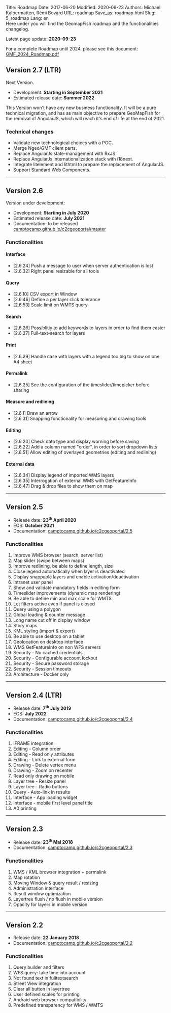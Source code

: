 Title: Roadmap
Date: 2017-06-20
Modified: 2020-09-23
Authors: Michael Kalbermatten, Rémi Bovard
URL: roadmap
Save_as: roadmap.html
Slug: 5_roadmap
Lang: en
<br />
Here under you will find the GeomapFish roadmap and the functionalities changelog.

Latest page update: **2020-09-23**

For a complete Roadmap until 2024, please see this document: [GMF_2024_Roadmap.pdf](/documents/meetings/2021-06-08/GMF_2024_Roadmap.pdf)

## Version 2.7 (LTR)

Next Version.

* Development: **Starting in September 2021**
* Estimated release date: **Summer 2022**

This Version won't have any new business functionality. It will be a pure technical migration, and has as main objective to prepare GeoMapFish for the removal of AngularJS, which will reach it's end of life at the end of 2021.

### Technical changes

* Validate new technological choices with a POC.
* Merge Ngeo/GMF client parts.
* Replace AngularJs state-management with RxJS.
* Replace AngularJs internationalization stack with i18next.
* Integrate litelement and lithtml to prepare the replacement of AngularJS.
* Support Standard Web Components.

<hr />

## Version 2.6

Version under development:

* Development: **Starting in July 2020**
* Estimated release date: **July 2021**
* Documentation: to be released [camptocamp.github.io/c2cgeoportal/master](https://camptocamp.github.io/c2cgeoportal/master/)

### Functionalities

#### Interface

* [2.6.24] Push a message to user when server authentication is lost
* [2.6.32] Right panel resizable for all tools

#### Query

* [2.6.10] CSV export in Window
* [2.6.46] Define a per layer click tolerance
* [2.6.53] Scale limit on WMTS query

#### Search

* [2.6.26] Possiblitiy to add keywords to layers in order to find them easier
* [2.6.27] Full-text-search for layers

#### Print

* [2.6.29] Handle case with layers with a legend too big to show on one A4 sheet

#### Permalink

* [2.6.25] See the configuration of the timeslider/timepicker before sharing

#### Measure and redlining

* [2.6.1] Draw an arrow
* [2.6.31] Snapping functionality for measuring and drawing tools

#### Editing

* [2.6.20] Check data type and display warning before saving
* [2.6.22] Add a column named "order", in order to sort dropdown lists
* [2.6.51] Allow editing of overlayed geometries (editing and redlining)

#### External data

* [2.6.34] Display legend of imported WMS layers
* [2.6.35] Interrogation of external WMS with GetFeatureInfo
* [2.6.47] Drag & drop files to show them on map

<hr />

## Version 2.5

* Release date: **23<sup>th</sup> April 2020**
* EOS: **October 2021**
* Documentation: [camptocamp.github.io/c2cgeoportal/2.5](https://camptocamp.github.io/c2cgeoportal/2.5/)

### Functionalities

1. Improve WMS browser (search, server list)
2. Map slider (swipe between maps)
3. Improve redlining, be able to define length, size
4. Close legend automatically when layer is deactivated
5. Display snappable layers and enable activation/deactivation
6. Intranet user panel
7. Show and validate mandatory fields in editing form
8. Timeslider improvements (dynamic map rendering)
9. Be able to define min and max scale for WMTS
10. Let filters active even if panel is closed
11. Query using a polygon
12. Global loading & counter message
13. Long name cut off in display window
14. Story maps
15. KML styling (import & export)
16. Be able to use desktop on a tablet
17. Geolocation on desktop interface
18. WMS GetFeatureInfo on non WFS servers
19. Security - No cached credentials
20. Security - Configurable account lockout
21. Security - Secure password storage
22. Security - Session timeouts
23. Architecture - Docker only

<hr />

## Version 2.4 (LTR)

* Release date: **7<sup>th</sup> July 2019**
* EOS: **July 2022**
* Documentation: [camptocamp.github.io/c2cgeoportal/2.4](https://camptocamp.github.io/c2cgeoportal/2.4/)

### Functionalities

1. IFRAME integration
2. Editing - Column order
3. Editing - Read only attributes
4. Editing - Link to external form
5. Drawing - Delete vertex menu
6. Drawing - Zoom on recenter
7. Read only drawing on mobile
8. Layer tree - Resize panel
9. Layer tree - Radio buttons
10. Query - Auto-link in results
11. Interface - App loading widget
12. Interface - mobile first level panel title
13. A0 printing

<hr />

## Version 2.3

* Release date: **23<sup>th</sup> Mai 2018**
* Documentation: [camptocamp.github.io/c2cgeoportal/2.3](https://camptocamp.github.io/c2cgeoportal/2.3/)

### Functionalities

1. WMS / KML browser integration + permalink
2. Map rotation
3. Moving Window & query result / resizing
4. Administration interface
5. Result window optimization
6. Layertree flush / no flush in mobile version
7. Opacity for layers in mobile version

<hr />

## Version 2.2

* Release date: **22 January 2018**
* Documentation: [camptocamp.github.io/c2cgeoportal/2.2](https://camptocamp.github.io/c2cgeoportal/2.2/)

### Functionalities

1. Query builder and filters
2. WFS query: take time into account
3. Not found text in fulltextsearch
4. Street View integration
5. Clear all button in layertree
6. User defined scales for printing
7. Android web browser compatibility
8. Predefined transparency for WMS / WMTS
